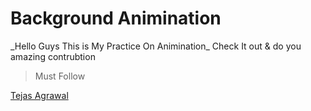 # Background Animination

\_Hello Guys This is My Practice On Animination\_ Check It out & do you amazing contrubtion


>Must Follow

[Tejas Agrawal](https://tejasportfolio007.netlify.app "Tejas Agrawal")

